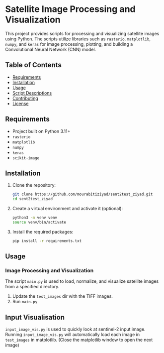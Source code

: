# Satellite Image Processing and Visualization

This project provides scripts for processing and visualizing satellite images using Python. The scripts utilize libraries such as `rasterio`, `matplotlib`, `numpy`, and `keras` for image processing, plotting, and building a Convolutional Neural Network (CNN) model.

## Table of Contents

- [Requirements](#requirements)
- [Installation](#installation)
- [Usage](#usage)
- [Script Descriptions](#script-descriptions)
- [Contributing](#contributing)
- [License](#license)

## Requirements

- Project built on Python 3.11+
- `rasterio`
- `matplotlib`
- `numpy`
- `keras`
- `scikit-image`

## Installation

1. Clone the repository:
    ```bash
    git clone https://github.com/mourabitiziyad/sent2test_ziyad.git
    cd sent2test_ziyad
    ```

2. Create a virtual environment and activate it (optional):
    ```bash
    python3 -m venv venv
    source venv/bin/activate
    ```

3. Install the required packages:
    ```bash
    pip install -r requirements.txt
    ```

## Usage

### Image Processing and Visualization

The script `main.py` is used to load, normalize, and visualize satellite images from a specified directory.

1. Update the `test_images` dir with the TIFF images.
2. Run `main.py`

## Input Visualisation

`input_image_vis.py` is used to quickly look at sentinel-2 input image. Running `input_image_vis.py` will automatically load each image in `test_images` in matplotlib. (Close the matplotlib window to open the next image)
   
